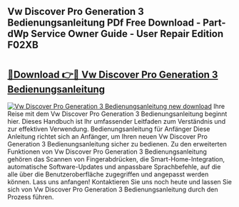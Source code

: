 ## Vw Discover Pro Generation 3 Bedienungsanleitung PDf Free Download - Part-dWp Service Owner Guide - User Repair Edition F02XB

# <h2><a href="http://df54o26.blite.top/?on=Vw+Discover+Pro+Generation+3+Bedienungsanleitung">🔗Download 👉🔴 Vw Discover Pro Generation 3 Bedienungsanleitung</a></h2>

[![Vw Discover Pro Generation 3 Bedienungsanleitung new download](https://i.imgur.com/lujVjoI.png)](http://df54o26.blite.top/?on=Vw+Discover+Pro+Generation+3+Bedienungsanleitung)
Ihre Reise mit dem Vw Discover Pro Generation 3 Bedienungsanleitung beginnt hier. Dieses Handbuch ist Ihr umfassender Leitfaden zum Verständnis und zur effektiven Verwendung. Bedienungsanleitung für Anfänger Diese Anleitung richtet sich an Anfänger, um Ihren neuen Vw Discover Pro Generation 3 Bedienungsanleitung sicher zu bedienen. Zu den erweiterten Funktionen von Vw Discover Pro Generation 3 Bedienungsanleitung gehören das Scannen von Fingerabdrücken, die Smart-Home-Integration, automatische Software-Updates und anpassbare Sprachbefehle, auf die alle über die Benutzeroberfläche zugegriffen und angepasst werden können. Lass uns anfangen! Kontaktieren Sie uns noch heute und lassen Sie sich von Vw Discover Pro Generation 3 Bedienungsanleitung durch den Prozess führen.
